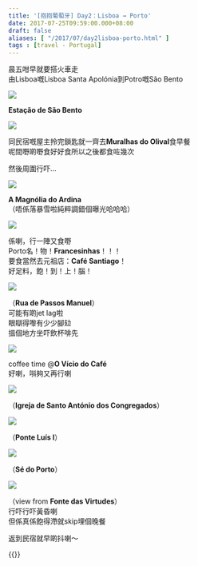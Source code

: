 ```yaml
---
title: '[抱抱葡萄牙] Day2：Lisboa → Porto'
date: 2017-07-25T09:59:00.000+08:00
draft: false
aliases: [ "/2017/07/day2lisboa-porto.html" ]
tags : [travel - Portugal]
---
```


晨五咁早就要搭火車走  
由Lisboa嘅Lisboa Santa Apolónia到Potro嘅São Bento  

[![](https://c1.staticflickr.com/5/4256/35772548476_d2e5d1bb46_z.jpg)](https://c1.staticflickr.com/5/4256/35772548476_d2e5d1bb46_z.jpg)

**Estação de São Bento**  

[![](https://c1.staticflickr.com/5/4236/35772640676_ab034470b3_z.jpg)](https://c1.staticflickr.com/5/4236/35772640676_ab034470b3_z.jpg)

同民宿嘅屋主拎完鎖匙就一齊去**Muralhas do Olival**食早餐  
呢間嘢啲嘢食好好食所以之後都食咗幾次  
  
然後周圍行吓...   
  
  

[![](https://c1.staticflickr.com/5/4209/35681439531_66d7d999e5_z.jpg)](https://c1.staticflickr.com/5/4209/35681439531_66d7d999e5_z.jpg)

**A Magnólia do Ardina**  
（唔係落暴雪啦純粹調錯個曝光哈哈哈）  

[![](https://c1.staticflickr.com/5/4261/35003586553_bd50b0a6a5_z.jpg)](https://c1.staticflickr.com/5/4261/35003586553_bd50b0a6a5_z.jpg)

係喇，行一陣又食嘢  
Porto名！物！**Francesinhas**！！！  
要食當然去元祖店：**Café Santiago**！  
好足料，飽！到！上！腦！  

[![](https://c1.staticflickr.com/5/4257/34973648554_018fd207c0_z.jpg)](https://c1.staticflickr.com/5/4257/34973648554_018fd207c0_z.jpg)

（**Rua de Passos Manuel**）  
可能有啲jet lag啦  
眼瞓得嚟有少少腳攰  
搵個地方坐吓飲杯啡先  

[![](https://c1.staticflickr.com/5/4282/35644402092_598b7bd3c3_z.jpg)](https://c1.staticflickr.com/5/4282/35644402092_598b7bd3c3_z.jpg)

coffee time @**O Vício do Café**  
好喇，唞夠又再行喇  
  
  

[![](https://c1.staticflickr.com/5/4215/35003752333_bea61b07f3_z.jpg)](https://c1.staticflickr.com/5/4215/35003752333_bea61b07f3_z.jpg)

（**Igreja de Santo António dos Congregados**）  

[![](https://c1.staticflickr.com/5/4285/35003885773_173c72c443_z.jpg)](https://c1.staticflickr.com/5/4285/35003885773_173c72c443_z.jpg)

（**Ponte Luís I**）  

[![](https://c1.staticflickr.com/5/4238/35681899021_a2e36b3fde_z.jpg)](https://c1.staticflickr.com/5/4238/35681899021_a2e36b3fde_z.jpg)

（**Sé do Porto**）  

[![](https://c1.staticflickr.com/5/4286/35814108505_6e54494e75_z.jpg)](https://c1.staticflickr.com/5/4286/35814108505_6e54494e75_z.jpg)

（view from **Fonte das Virtudes**）  
行吓行吓黃昏喇  
但係真係飽得滯就skip埋個晚餐  
  
返到民宿就早啲抖喇～  
  

{{<portugal>}}  
